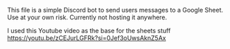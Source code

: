 This file is a simple Discord bot to send users messages to a Google Sheet. Use at your own risk. Currently not hosting it anywhere.

I used this Youtube video as the base for the sheets stuff
https://youtu.be/zCEJurLGFRk?si=0Jef3oUwsAknZ5Ax
